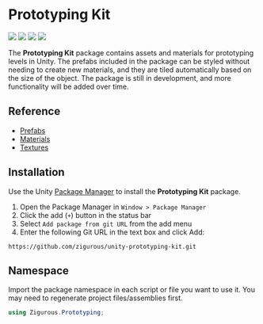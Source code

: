 # Prototyping Kit

[![](https://img.shields.io/badge/github-repo-blue?logo=github)](https://github.com/zigurous/unity-prototyping-kit) [![](https://img.shields.io/github/package-json/v/zigurous/unity-prototyping-kit)](https://github.com/zigurous/unity-prototyping-kit/releases) [![](https://img.shields.io/badge/docs-link-success)](https://docs.zigurous.com/com.zigurous.prototyping) [![](https://img.shields.io/github/license/zigurous/unity-prototyping-kit)](https://github.com/zigurous/unity-prototyping-kit/blob/main/LICENSE.md)

The **Prototyping Kit** package contains assets and materials for prototyping levels in Unity. The prefabs included in the package can be styled without needing to create new materials, and they are tiled automatically based on the size of the object. The package is still in development, and more functionality will be added over time.

## Reference

- [Prefabs](https://docs.zigurous.com/com.zigurous.prototyping/manual/prefabs)
- [Materials](https://docs.zigurous.com/com.zigurous.prototyping/manual/materials)
- [Textures](https://docs.zigurous.com/com.zigurous.prototyping/manual/textures)

## Installation

Use the Unity [Package Manager](https://docs.unity3d.com/Manual/upm-ui.html) to install the **Prototyping Kit** package.

1. Open the Package Manager in `Window > Package Manager`
2. Click the add (`+`) button in the status bar
3. Select `Add package from git URL` from the add menu
4. Enter the following Git URL in the text box and click Add:

```
https://github.com/zigurous/unity-prototyping-kit.git
```

## Namespace

Import the package namespace in each script or file you want to use it. You may need to regenerate project files/assemblies first.

```csharp
using Zigurous.Prototyping;
```
